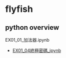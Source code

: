 # flyfish


## python overview

EX01_01_加法器.ipynb

- [EX01_04終極密碼_ipynb](「EX01_04終極密碼_ipynb」的副本.ipynb)
